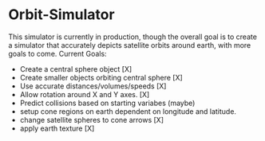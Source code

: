 # Orbit-Simulator
This simulator is currently in production, though the overall goal is to create a simulator that accurately depicts satellite orbits around earth, with more goals to come.
Current Goals:

- Create a central sphere object [X]
- Create smaller objects orbiting central sphere [X]
- Use accurate distances/volumes/speeds [X]
- Allow rotation around X and Y axes. [X]
- Predict collisions based on starting variabes (maybe)
- setup cone regions on earth dependent on longitude and latitude.
- change satellite spheres to cone arrows [X]
- apply earth texture [X]
